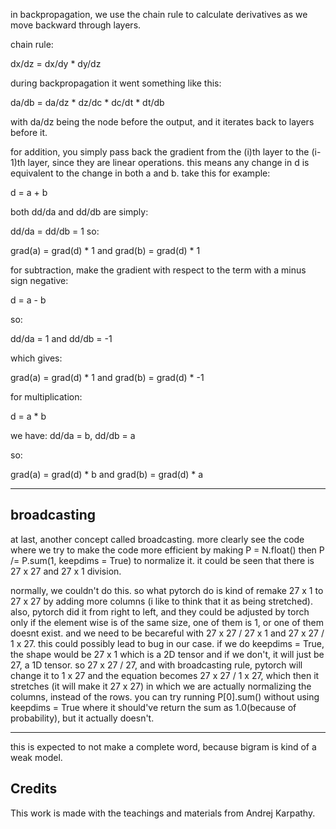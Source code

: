 in backpropagation, we use the chain rule to calculate derivatives as we move backward through layers. 

chain rule:

dx/dz = dx/dy * dy/dz

during backpropagation it went something like this:

da/db = da/dz * dz/dc * dc/dt * dt/db

with da/dz being the node before the output, and it iterates back to layers before it.


for addition, you simply pass back the gradient from the \(i\)th layer to the \(i-1\)th layer, since they are linear operations. this means any change in d is equivalent to the change in both a and b. take this for example:

d = a + b

both dd/da and dd/db are simply:

dd/da = dd/db = 1
so:

grad(a) = grad(d) * 1 and grad(b) = grad(d) * 1

for subtraction, make the gradient with respect to the term with a minus sign negative:

d = a - b

so:

dd/da = 1 and dd/db = -1

which gives:

grad(a) = grad(d) * 1 and grad(b) = grad(d) * -1

for multiplication:

d = a * b

we have:
dd/da = b, dd/db = a

so:

grad(a) = grad(d) * b and grad(b) = grad(d) * a

---
## broadcasting
at last, another concept called broadcasting. more clearly see the code where we try to make the code more efficient by making P = N.float() then P /= P.sum(1, keepdims = True) to normalize it. it could be seen that there is 27 x 27 and 27 x 1 division. 

normally, we couldn't do this. so what pytorch do is kind of remake 27 x 1 to 27 x 27 by adding more columns (i like to think that it as being stretched). also, pytorch did it from right to left, and they could be adjusted by torch only if the element wise is of the same size, one of them is 1, or one of them doesnt exist. and we need to be becareful with 27 x 27 / 27 x 1 and 27 x 27 / 1 x 27. this could possibly lead to bug in our case. if we do keepdims = True, the shape would be 27 x 1 which is a 2D tensor and if we don't, it will just be 27, a 1D tensor. so 27 x 27 / 27, and with broadcasting rule, pytorch will change it to 1 x 27 and the equation becomes 27 x 27 / 1 x 27, which then it stretches (it will make it 27 x 27) in which we are actually normalizing the columns, instead of the rows. you can try running P[0].sum() without using keepdims = True where it should've return the sum as 1.0(because of probability), but it actually doesn't.

---

this is expected to not make a complete word, because bigram is kind of a weak model.


## Credits

This work is made with the teachings and materials from Andrej Karpathy.
